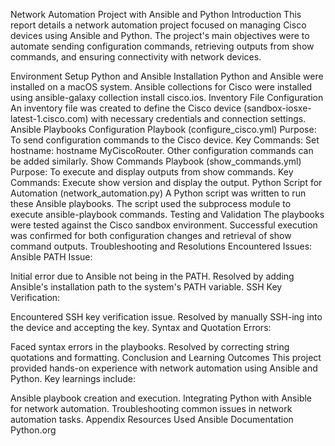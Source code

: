 Network Automation Project with Ansible and Python
Introduction
This report details a network automation project focused on managing Cisco devices using Ansible and Python. The project's main objectives were to automate sending configuration commands, retrieving outputs from show commands, and ensuring connectivity with network devices.

Environment Setup
Python and Ansible Installation
Python and Ansible were installed on a macOS system.
Ansible collections for Cisco were installed using ansible-galaxy collection install cisco.ios.
Inventory File Configuration
An inventory file was created to define the Cisco device (sandbox-iosxe-latest-1.cisco.com) with necessary credentials and connection settings.
Ansible Playbooks
Configuration Playbook (configure_cisco.yml)
Purpose: To send configuration commands to the Cisco device.
Key Commands:
Set hostname: hostname MyCiscoRouter.
Other configuration commands can be added similarly.
Show Commands Playbook (show_commands.yml)
Purpose: To execute and display outputs from show commands.
Key Commands:
Execute show version and display the output.
Python Script for Automation (network_automation.py)
A Python script was written to run these Ansible playbooks.
The script used the subprocess module to execute ansible-playbook commands.
Testing and Validation
The playbooks were tested against the Cisco sandbox environment.
Successful execution was confirmed for both configuration changes and retrieval of show command outputs.
Troubleshooting and Resolutions
Encountered Issues:
Ansible PATH Issue:

Initial error due to Ansible not being in the PATH.
Resolved by adding Ansible's installation path to the system's PATH variable.
SSH Key Verification:

Encountered SSH key verification issue.
Resolved by manually SSH-ing into the device and accepting the key.
Syntax and Quotation Errors:

Faced syntax errors in the playbooks.
Resolved by correcting string quotations and formatting.
Conclusion and Learning Outcomes
This project provided hands-on experience with network automation using Ansible and Python. Key learnings include:

Ansible playbook creation and execution.
Integrating Python with Ansible for network automation.
Troubleshooting common issues in network automation tasks.
Appendix
Resources Used
Ansible Documentation
Python.org

